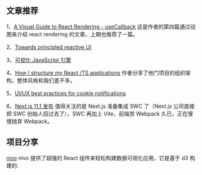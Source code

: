 ## 文章推荐

1、[A Visual Guide to React Rendering - useCallback](https://alexsidorenko.com/blog/react-render-usecallback/)
这是作者的第四篇通过动图来介绍 react rendering 的文章。上期也推荐了一篇。

2、[Towards principled reactive UI](https://raphlinus.github.io/rust/druid/2020/09/25/principled-reactive-ui.html)

3、[可视化 JavaScript 引擎](https://juejin.cn/post/6993165856834322440)

4、[How I structure my React /TS applications](https://dev.to/djamaile/how-i-structure-my-react-ts-applications-2021-145j)
作者分享了他门项目的组织架构，整体风格和我们差不多。

5、[UI/UX best practices for cookie notifications](https://blog.logrocket.com/ui-ux-best-practices-cookie-notifications/)

6、[Next.js 11.1 发布](https://nextjs.org/blog/next-11-1#adopting-rust-based-swc) 
值得关注的是 Next.js 准备集成 SWC 了（Next.js 公司直接把 SWC 创始人招过去了），SWC 再加上 Vite，前端苦 Webpack 久已，正在慢慢抛弃 Webpack。

## 项目分享

[nivo](https://github.com/plouc/nivo)
nivo 提供了超强的 React 组件来轻松构建数据可视化应用，它是基于 d3 构建的.